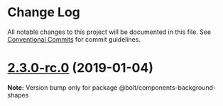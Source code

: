 # Change Log

All notable changes to this project will be documented in this file.
See [Conventional Commits](https://conventionalcommits.org) for commit guidelines.

# [2.3.0-rc.0](https://github.com/bolt-design-system/bolt/tree/master/packages/components/bolt-background-shapes/compare/v2.2.1...v2.3.0-rc.0) (2019-01-04)

**Note:** Version bump only for package @bolt/components-background-shapes
